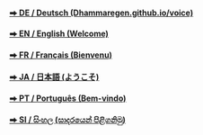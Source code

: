 
#### [&#x2b95; DE / Deutsch (Dhammaregen.github.io/voice) ](https://dhammaregen.github.io/voice/)  
#### [&#x2b95; EN / English (Welcome)](/sc-voice/en/100-welcome)  
#### [&#x2b95; FR / Français (Bienvenu)](/sc-voice/fr/Home-FR)
#### [&#x2b95; JA / 日本語 (ようこそ)](/sc-voice/ja/Home-JA)  
#### [&#x2b95; PT / Português (Bem-vindo)](/sc-voice/pt/Home-PT)  
#### [&#x2b95; SI / සිංහල (සාදරයෙන් පිළිගනිමු)](/sc-voice/si/100-welcome-si)
